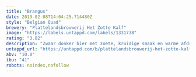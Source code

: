 ```yaml
---
title: "Brangus"
date: 2019-02-08T14:04:25.714480Z
style: "Belgian Quad"
brewery: "Plattelandsbrouwerij Het Zotte Kalf"
image: "https://labels.untappd.com/labels/1331738"
rating: "3.82"
description: "Zwaar donker bier met zoete, kruidige smaak en warme afdronk."
untappd_url: "https://untappd.com/b/plattelandsbrouwerij-het-zotte-kalf-brangus/1331738"
abv: "10.0"
ibu: "41"
robots: noindex,nofollow
---
```

